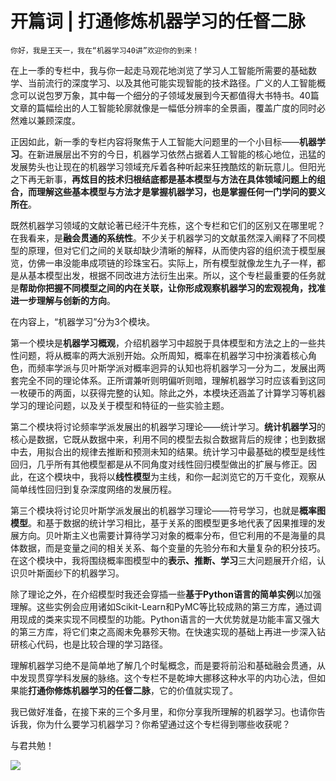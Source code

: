 # 开篇词 | 打通修炼机器学习的任督二脉

    你好，我是王天一，我在“机器学习40讲”欢迎你的到来！

在上一季的专栏中，我与你一起走马观花地浏览了学习人工智能所需要的基础数学、当前流行的深度学习、以及其他可能实现智能的技术路径。广义的人工智能概念可以说包罗万象，其中每一个细分的子领域发展到今天都值得大书特书。40篇文章的篇幅绘出的人工智能轮廓就像是一幅低分辨率的全景画，覆盖广度的同时必然难以兼顾深度。

正因如此，新一季的专栏内容将聚焦于人工智能大问题里的一个小目标——**机器学习**。在新进展层出不穷的今日，机器学习依然占据着人工智能的核心地位，迅猛的发展势头也让现在的机器学习领域充斥着各种听起来狂拽酷炫的新玩意儿。但阳光之下再无新事，**再炫目的技术归根结底都是基本模型与方法在具体领域问题上的组合，而理解这些基本模型与方法才是掌握机器学习，也是掌握任何一门学问的要义所在**。

既然机器学习领域的文献论著已经汗牛充栋，这个专栏和它们的区别又在哪里呢？在我看来，是**融会贯通的系统性**。不少关于机器学习的文献虽然深入阐释了不同模型的原理，但对它们之间的关联却缺少清晰的解释，从而使内容的组织流于模型展览，仿佛一串没能串成项链的珍珠宝石。实际上，所有模型就像龙生九子一样，都是从基本模型出发，根据不同改进方法衍生出来。所以，这个专栏最重要的任务就是**帮助你把握不同模型之间的内在关联，让你形成观察机器学习的宏观视角，找准进一步理解与创新的方向**。

在内容上，“机器学习”分为3个模块。

第一个模块是**机器学习概观**，介绍机器学习中超脱于具体模型和方法之上的一些共性问题，将从概率的两大派别开始。众所周知，概率在机器学习中扮演着核心角色，而频率学派与贝叶斯学派对概率迥异的认知也将机器学习一分为二，发展出两套完全不同的理论体系。正所谓兼听则明偏听则暗，理解机器学习时应该看到这同一枚硬币的两面，以获得完整的认知。除此之外，本模块还涵盖了计算学习等机器学习的理论问题，以及关于模型和特征的一些实验主题。

第二个模块将讨论频率学派发展出的机器学习理论——统计学习。**统计机器学习**的核心是数据，它既从数据中来，利用不同的模型去拟合数据背后的规律；也到数据中去，用拟合出的规律去推断和预测未知的结果。统计学习中最基础的模型是线性回归，几乎所有其他模型都是从不同角度对线性回归模型做出的扩展与修正。因此，在这个模块中，我将以**线性模型**为主线，和你一起浏览它的万千变化，观察从简单线性回归到复杂深度网络的发展历程。

第三个模块将讨论贝叶斯学派发展出的机器学习理论——符号学习，也就是**概率图模型**。和基于数据的统计学习相比，基于关系的图模型更多地代表了因果推理的发展方向。贝叶斯主义也需要计算待学习对象的概率分布，但它利用的不是海量的具体数据，而是变量之间的相关关系、每个变量的先验分布和大量复杂的积分技巧。在这个模块中，我将围绕概率图模型中的**表示、推断、学习**三大问题展开介绍，认识贝叶斯面纱下的机器学习。

除了理论之外，在介绍模型时我还会穿插一些**基于Python语言的简单实例**以加强理解。这些实例会应用诸如Scikit-Learn和PyMC等比较成熟的第三方库，通过调用现成的类来实现不同模型的功能。Python语言的一大优势就是功能丰富又强大的第三方库，将它们束之高阁未免暴殄天物。在快速实现的基础上再进一步深入钻研核心代码，也是比较合理的学习路径。

理解机器学习绝不是简单地了解几个时髦概念，而是要将前沿和基础融会贯通，从中发现贯穿学科发展的脉络。这个专栏不是乾坤大挪移这种水平的内功心法，但如果能**打通你修炼机器学习的任督二脉**，它的价值就实现了。

我已做好准备，在接下来的三个多月里，和你分享我所理解的机器学习。也请你告诉我，你为什么要学习机器学习？你希望通过这个专栏得到哪些收获呢？

与君共勉！

![](https://static001.geekbang.org/resource/image/d6/a2/d659043286059985903c7c1151e66da2.jpg)
    